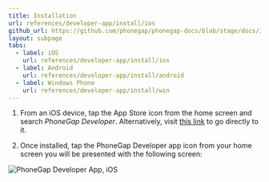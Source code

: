 ```yaml
---
title: Installation
url: references/developer-app/install/ios
github_url: https://github.com/phonegap/phonegap-docs/blob/stage/docs/3-references/developer-app/1-install/1-ios.html.md
layout: subpage
tabs:
  - label: iOS
    url: references/developer-app/install/ios
  - label: Android
    url: references/developer-app/install/android
  - label: Windows Phone
    url: references/developer-app/install/win
---
```


1. From an iOS device, tap the App Store icon from the home screen and search *PhoneGap Developer*. Alternatively,  visit [this link](https://itunes.apple.com/app/id843536693) to go directly to it.

1. Once installed, tap the PhoneGap Developer app icon from your home screen you will be presented with the following screen:

  <img class="mobile-image" src="/images/dev-app-enter-add.png" alt="PhoneGap Developer App, iOS">
